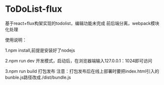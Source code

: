 # ToDoList-flux
基于react+flux构架实现的todolist，编辑功能未完成
前后端分离，webpack模块化处理

使用说明：

1.npm install,前提是安装好了nodejs

2.npm run dev 开发模式，启动后，在浏览器端输入127.0.0.1：1024即可访问

3.npm run build 打包发布
注意：打包发布后在线上部署时要把index.html引入的bunble.js路径改成./dist/bundle.js

